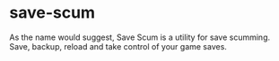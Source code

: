 # save-scum
As the name would suggest, Save Scum is a utility for save scumming. Save, backup, reload and take control of your game saves.
